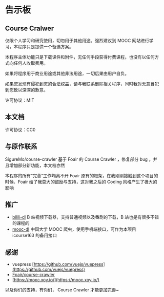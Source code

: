 # 告示板

## Course Cralwer

仅限个人学习和研究使用，切勿用于其他用途。强烈建议到 MOOC 网站进行学习，本程序只是提供一个备选方案。

本程序主体功能只是下载课件和附件，无任何手段获得付费课程，也没有以任何方式向任何人收取费用。

如果将程序用于商业用途或其他非法用途，一切后果由用户自负。

如果您发现有侵犯到您的合法权益，请与我联系删除相关程序，同时我对无意冒犯到您致以深深的歉意。

许可协议：MIT

## 本文档

许可协议：CC0

## 与原作联系

SigureMo/course-crawler 基于 Foair 的 Course Crawler ，修复部分 bug ，并且增加部分新功能，本文档亦然

本程序的所有“完善”工作均离不开 Foair 原有的框架，在我刚刚接触到这个项目的时候，Foair 给了我莫大的鼓励与支持，这对我之后的 Coding 风格产生了极大的影响

## 推广

-  [bilili-dl](https://github.com/SigureMo/bilili-dl) B 站视频下载器，支持普通视频以及番剧的下载，B 站也是有很多不错的课程的
-  [mooc-dl](https://github.com/SigureMo/mooc-dl) 中国大学 MOOC 爬虫，使用手机端接口，可作为本项目 icourse163 的备用接口

## 感谢

-  vuepress [https://github.com/vuejs/vuepress](https://github.com/vuejs/vuepress)
-  [Foair/course-crawler](https://github.com/Foair/course-crawler)
-  [https://mooc.xoy.io/](https://mooc.xoy.io/)

以及你们的支持，有你们， Course Crawler 才能更加完善~
